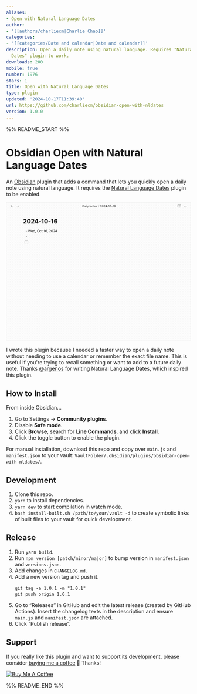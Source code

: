 ```yaml
---
aliases:
- Open with Natural Language Dates
author:
- '[[authors/charliecm|Charlie Chao]]'
categories:
- '[[categories/Date and calendar|Date and calendar]]'
description: Open a daily note using natural language. Requires "Natural Language
  Dates" plugin to work.
downloads: 200
mobile: true
number: 1976
stars: 1
title: Open with Natural Language Dates
type: plugin
updated: '2024-10-17T11:39:40'
url: https://github.com/charliecm/obsidian-open-with-nldates
version: 1.0.0
---
```


%% README_START %%

# Obsidian Open with Natural Language Dates

An [Obsidian](https://obsidian.md) plugin that adds a command that lets you quickly open a daily note using natural language. It requires the [Natural Language Dates](https://github.com/argenos/nldates-obsidian/tree/master) plugin to be enabled.

<img src="https://raw.githubusercontent.com/charliecm/obsidian-open-with-nldates/main/demo.gif" width="856" />

I wrote this plugin because I needed a faster way to open a daily note without needing to use a calendar or remember the exact file name. This is useful if you're trying to recall something or want to add to a future daily note. Thanks [@argenos](https://github.com/argenos) for writing Natural Language Dates, which inspired this plugin.

## How to Install

From inside Obsidian…
1. Go to Settings → **Community plugins**.
2. Disable **Safe mode**.
3. Click **Browse**, search for **Line Commands**, and click **Install**.
4. Click the toggle button to enable the plugin.

For manual installation, download this repo and copy over `main.js` and `manifest.json` to your vault: `VaultFolder/.obsidian/plugins/obsidian-open-with-nldates/`.

## Development

1. Clone this repo.
2. `yarn` to install dependencies.
3. `yarn dev` to start compilation in watch mode.
4. `bash install-built.sh /path/to/your/vault -d` to create symbolic links of built files to your vault for quick development.

## Release

1. Run `yarn build`.
2. Run `npm version [patch/minor/major]` to bump version in `manifest.json` and `versions.json`.
3. Add changes in `CHANGELOG.md`.
4. Add a new version tag and push it.
    ```
    git tag -a 1.0.1 -m "1.0.1"
    git push origin 1.0.1
    ```
5. Go to “Releases” in GitHub and edit the latest release (created by GitHub Actions). Insert the changelog texts in the description and ensure `main.js` and `manifest.json` are attached. 
6. Click “Publish release”.

## Support

If you really like this plugin and want to support its development, please consider [buying me a coffee](https://www.buymeacoffee.com/charliecm) 🙂 Thanks!

<a href="https://www.buymeacoffee.com/charliecm" target="_blank"><img src="https://cdn.buymeacoffee.com/buttons/v2/default-yellow.png" alt="Buy Me A Coffee" width="217" height="60" /></a>


%% README_END %%